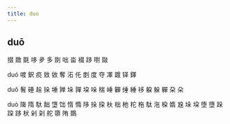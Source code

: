 ```yaml
---
title: duo
---
```


## duō
掇
敪
毲
哆
夛
多
剟
咄
畓
裰
跢
嚉
敠

duó
喥
鈬
痥
敚
敓
奪
沰
仛
剫
度
夺
凙
踱
铎
鐸







duǒ
鬌
硾
趓
挆
埵
亸
垛
嚲
垜
哚
椯
崜
奲
缍
綞
袳
躱
躲
軃
朶
朵
















duò
隓
隋
馱
飿
墯
饳
惰
憜
陊
挆
挅
杕
柮
杝
柁
柂
駄
沲
桗
媠
尮
垛
垜
堕
墮
跺
跥
跢
枤
剁
刴
舵
隳
陏
鵽
